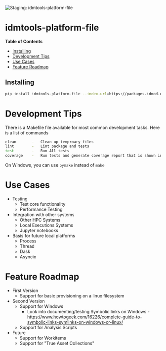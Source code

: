 ![Staging: idmtools-platform-file](https://github.com/InstituteforDiseaseModeling/idmtools/workflows/Staging:%20idmtools-platform-file/badge.svg?branch=dev)

# idmtools-platform-file

<!-- START doctoc generated TOC please keep comment here to allow auto update -->
<!-- DON'T EDIT THIS SECTION, INSTEAD RE-RUN doctoc TO UPDATE -->
**Table of Contents**

  - [Installing](#installing)
- [Development Tips](#development-tips)
- [Use Cases](#use-cases)
- [Feature Roadmap](#feature-roadmap)

<!-- END doctoc generated TOC please keep comment here to allow auto update -->

## Installing

```bash
pip install idmtools-platform-file --index-url=https://packages.idmod.org/api/pypi/pypi-production/simple
```

# Development Tips

There is a Makefile file available for most common development tasks. Here is a list of commands

```bash
clean       -   Clean up temproary files
lint        -   Lint package and tests
test        -   Run All tests
coverage    -   Run tests and generate coverage report that is shown in browser
```

On Windows, you can use `pymake` instead of `make`

# Use Cases

* Testing
  * Test core functionality
  * Performance Testing
* Integration with other systems
  * Other HPC Systems
  * Local Executions Systems
  * Jupyter notebooks
* Basis for future local platforms
  * Process
  * Thread
  * Dask
  * Asyncio

# Feature Roadmap

* First Version
  * Support for basic provisioning on a linux filesystem
* Second Version
  * Support for Windows
    * Look into documenting/testing Symbolic links on
      Windows - https://www.howtogeek.com/16226/complete-guide-to-symbolic-links-symlinks-on-windows-or-linux/
  * Support for Analysis Scripts
* Future
  * Support for Workitems
  * Support for "True Asset Collections"